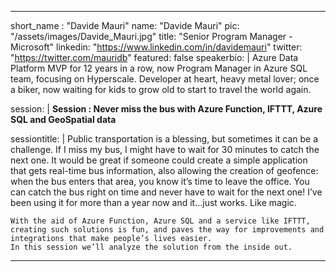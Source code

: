 ---

short_name : "Davide Mauri"
name: "Davide Mauri"
pic: "/assets/images/Davide_Mauri.jpg"
title: "Senior Program Manager - Microsoft"
linkedin: "https://www.linkedin.com/in/davidemauri"
twitter: "https://twitter.com/mauridb"
featured: false
speakerbio: |
    Azure Data Platform MVP for 12 years in a row, now Program Manager in Azure SQL team, focusing on Hyperscale. Developer at heart, heavy metal lover; once a biker, now waiting for kids to grow old to start to travel the world again.
    
session: |
    **Session :  Never miss the bus with Azure Function, IFTTT, Azure SQL and GeoSpatial data**

sessiontitle: |
    Public transportation is a blessing, but sometimes it can be a challenge. If I miss my bus, I might have to wait for 30 minutes to catch the next one. It would be great if someone could create a simple application that gets real-time bus information, also allowing the creation of geofence: when the bus enters that area, you know it’s time to leave the office. You can catch the bus right on time and never have to wait for the next one! I’ve been using it for more than a year now and it…just works. Like magic.

    With the aid of Azure Function, Azure SQL and a service like IFTTT, creating such solutions is fun, and paves the way for improvements and integrations that make people’s lives easier.
    In this session we’ll analyze the solution from the inside out.   
---